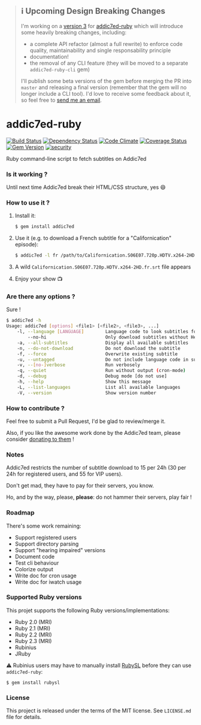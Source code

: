 > ## :information_source: Upcoming Design Breaking Changes
>
> I'm working on a [version 3](https://github.com/michaelbaudino/addic7ed-ruby/pull/25) for [addic7ed-ruby](https://github.com/michaelbaudino/addic7ed-ruby) which will introduce some heavily breaking changes, including:
>
>  * a complete API refactor (almost a full rewrite) to enforce code quality, maintainability and single responsability principle
>  * documentation!
>  * the removal of any CLI feature (they will be moved to a separate `addic7ed-ruby-cli` gem)
>
> I'll publish some beta versions of the gem before merging the PR into `master` and releasing a final version (remember that the gem will no longer include a CLI tool). I'd love to receive some feedback about it, so feel free to [send me an email](mailto:michael.baudino@alpine-lab.com).

# addic7ed-ruby

[![Build Status](https://api.travis-ci.org/michaelbaudino/addic7ed-ruby.svg?branch=master)](https://travis-ci.org/michaelbaudino/addic7ed-ruby)
[![Dependency Status](https://gemnasium.com/michaelbaudino/addic7ed-ruby.svg?travis)](https://gemnasium.com/michaelbaudino/addic7ed-ruby)
[![Code Climate](https://codeclimate.com/github/michaelbaudino/addic7ed-ruby.svg)](https://codeclimate.com/github/michaelbaudino/addic7ed-ruby)
[![Coverage Status](https://coveralls.io/repos/michaelbaudino/addic7ed-ruby/badge.svg?branch=master)](https://coveralls.io/r/michaelbaudino/addic7ed-ruby)
[![Gem Version](https://badge.fury.io/rb/addic7ed.svg)](http://badge.fury.io/rb/addic7ed)
[![security](https://hakiri.io/github/michaelbaudino/addic7ed-ruby/master.svg)](https://hakiri.io/github/michaelbaudino/addic7ed-ruby/master)


Ruby command-line script to fetch subtitles on Addic7ed

### Is it working ?

Until next time Addic7ed break their HTML/CSS structure, yes :smile:

### How to use it ?

1. Install it:

    ```bash
    $ gem install addic7ed
    ```
2. Use it (e.g. to download a French subtitle for a "Californication" episode):

    ```bash
    $ addic7ed -l fr /path/to/Californication.S06E07.720p.HDTV.x264-2HD.mkv
    ```
3. A wild `Californication.S06E07.720p.HDTV.x264-2HD.fr.srt` file appears
4. Enjoy your show :tv:

### Are there any options ?

Sure !

```bash
$ addic7ed -h
Usage: addic7ed [options] <file1> [<file2>, <file3>, ...]
    -l, --language [LANGUAGE]        Language code to look subtitles for (default: French)
        --no-hi                      Only download subtitles without Hearing Impaired lines
    -a, --all-subtitles              Display all available subtitles
    -n, --do-not-download            Do not download the subtitle
    -f, --force                      Overwrite existing subtitle
    -u, --untagged                   Do not include language code in subtitle filename
    -v, --[no-]verbose               Run verbosely
    -q, --quiet                      Run without output (cron-mode)
    -d, --debug                      Debug mode [do not use]
    -h, --help                       Show this message
    -L, --list-languages             List all available languages
    -V, --version                    Show version number
```

### How to contribute ?

Feel free to submit a Pull Request, I'd be glad to review/merge it.

Also, if you like the awesome work done by the Addic7ed team, please consider [donating to them](http://www.addic7ed.com) !

### Notes

Addic7ed restricts the number of subtitle download to 15 per 24h (30 per 24h for registered users, and 55 for VIP users).

Don't get mad, they have to pay for their servers, you know.

Ho, and by the way, please, **please**: do not hammer their servers, play fair !

### Roadmap

There's some work remaining:
- Support registered users
- Support directory parsing
- Support "hearing impaired" versions
- Document code
- Test cli behaviour
- Colorize output
- Write doc for cron usage
- Write doc for iwatch usage

### Supported Ruby versions

This projet supports the following Ruby versions/implementations:

* Ruby 2.0 (MRI)
* Ruby 2.1 (MRI)
* Ruby 2.2 (MRI)
* Ruby 2.3 (MRI)
* Rubinius
* JRuby

:warning: Rubinius users may have to manually install [RubySL](https://github.com/RubySL) before they can use `addic7ed-ruby`:

```shell
$ gem install rubysl
```

### License

This project is released under the terms of the MIT license.
See `LICENSE.md` file for details.
